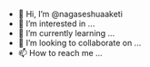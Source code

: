 - 👋 Hi, I’m @nagaseshuaaketi
- 👀 I’m interested in ...
- 🌱 I’m currently learning ...
- 💞️ I’m looking to collaborate on ...
- 📫 How to reach me ...

<!---
nagaseshuaaketi/nagaseshuaaketi is a ✨ special ✨ repository because its `README.md` (this file) appears on your GitHub profile.
You can click the Preview link to take a look at your changes.
--->
